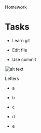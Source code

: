 Homework

# Tasks

 * Learn git

 * Edit file

 * Use commit

![alt text](<Без названия.png>)

[](<[Скачать презентацию. Знакомство с контролем версий].pdf>)

Letters

* a

 * b

 * c

 * d

 * e
